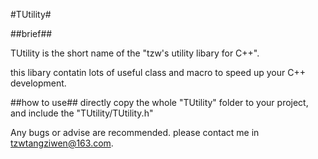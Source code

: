 #TUtility#

##brief##

TUtility is the short name of the "tzw's utility libary for C++".

this libary contatin lots of useful class and macro to speed up your C++ development.

##how to use##
directly copy the whole "TUtility" folder to your project, and include the "TUtility/TUtility.h"

Any bugs or advise are recommended. please contact me in tzwtangziwen@163.com.

